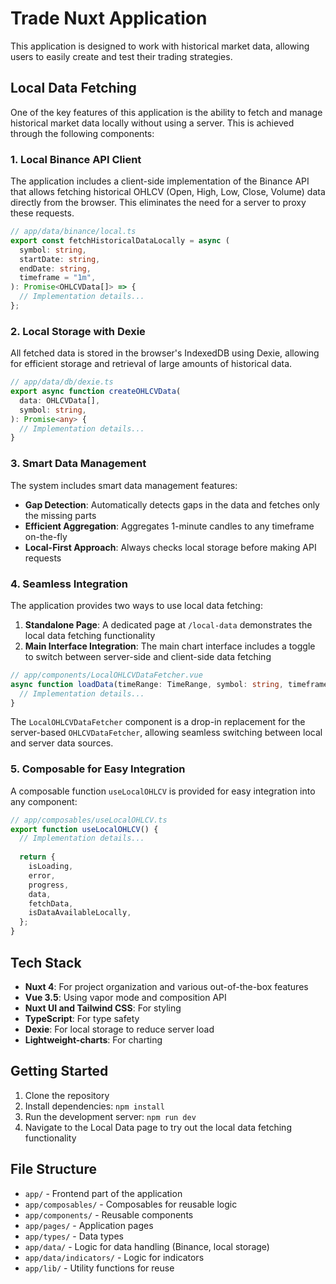 # Trade Nuxt Application

This application is designed to work with historical market data, allowing users to easily create and test their trading strategies.

## Local Data Fetching

One of the key features of this application is the ability to fetch and manage historical market data locally without using a server. This is achieved through the following components:

### 1. Local Binance API Client

The application includes a client-side implementation of the Binance API that allows fetching historical OHLCV (Open, High, Low, Close, Volume) data directly from the browser. This eliminates the need for a server to proxy these requests.

```typescript
// app/data/binance/local.ts
export const fetchHistoricalDataLocally = async (
  symbol: string,
  startDate: string,
  endDate: string,
  timeframe = "1m",
): Promise<OHLCVData[]> => {
  // Implementation details...
};
```

### 2. Local Storage with Dexie

All fetched data is stored in the browser's IndexedDB using Dexie, allowing for efficient storage and retrieval of large amounts of historical data.

```typescript
// app/data/db/dexie.ts
export async function createOHLCVData(
  data: OHLCVData[],
  symbol: string,
): Promise<any> {
  // Implementation details...
}
```

### 3. Smart Data Management

The system includes smart data management features:

- **Gap Detection**: Automatically detects gaps in the data and fetches only the missing parts
- **Efficient Aggregation**: Aggregates 1-minute candles to any timeframe on-the-fly
- **Local-First Approach**: Always checks local storage before making API requests

### 4. Seamless Integration

The application provides two ways to use local data fetching:

1. **Standalone Page**: A dedicated page at `/local-data` demonstrates the local data fetching functionality
2. **Main Interface Integration**: The main chart interface includes a toggle to switch between server-side and client-side data fetching

```typescript
// app/components/LocalOHLCVDataFetcher.vue
async function loadData(timeRange: TimeRange, symbol: string, timeframe: string = "1m") {
  // Implementation details...
}
```

The `LocalOHLCVDataFetcher` component is a drop-in replacement for the server-based `OHLCVDataFetcher`, allowing seamless switching between local and server data sources.

### 5. Composable for Easy Integration

A composable function `useLocalOHLCV` is provided for easy integration into any component:

```typescript
// app/composables/useLocalOHLCV.ts
export function useLocalOHLCV() {
  // Implementation details...
  
  return {
    isLoading,
    error,
    progress,
    data,
    fetchData,
    isDataAvailableLocally,
  };
}
```

## Tech Stack

- **Nuxt 4**: For project organization and various out-of-the-box features
- **Vue 3.5**: Using vapor mode and composition API
- **Nuxt UI and Tailwind CSS**: For styling
- **TypeScript**: For type safety
- **Dexie**: For local storage to reduce server load
- **Lightweight-charts**: For charting

## Getting Started

1. Clone the repository
2. Install dependencies: `npm install`
3. Run the development server: `npm run dev`
4. Navigate to the Local Data page to try out the local data fetching functionality

## File Structure

- `app/` - Frontend part of the application
- `app/composables/` - Composables for reusable logic
- `app/components/` - Reusable components
- `app/pages/` - Application pages
- `app/types/` - Data types
- `app/data/` - Logic for data handling (Binance, local storage)
- `app/data/indicators/` - Logic for indicators
- `app/lib/` - Utility functions for reuse
